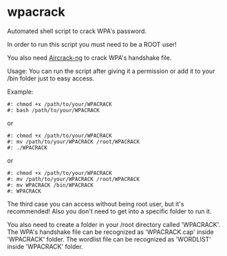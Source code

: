 # wpacrack
Automated shell script to crack WPA's password.

In order to run this script you must need to be a ROOT user!

You also need [Aircrack-ng](https://github.com/aircrack-ng/aircrack-ng) to crack WPA's handshake file.

Usage:
You can run the script after giving it a permission or add it to your /bin folder just to easy access.

Example:
```shell
#: chmod +x /path/to/your/WPACRACK
#: bash /path/to/your/WPACRACK
```
or
```shell
#: chmod +x /path/to/your/WPACRACK
#: mv /path/to/your/WPACRACK /root/WPACRACK
#: ./WPACRACK
```
or
```shell
#: chmod +x /path/to/your/WPACRACK
#: mv /path/to/your/WPACRACK /root/WPACRACK
#: mv WPACRACK /bin/WPACRACK
#: WPACRACK
```
The third case you can access without being root user, but it's recommended! Also you don't need to get into a specific folder to run it.

You also need to create a folder in your /root directory called 'WPACRACK'.
The WPA's handshake file can be recognized as 'WPACRACK.cap' inside 'WPACRACK' folder.
The wordlist file can be recognized as 'WORDLIST' inside 'WPACRACK' folder.
